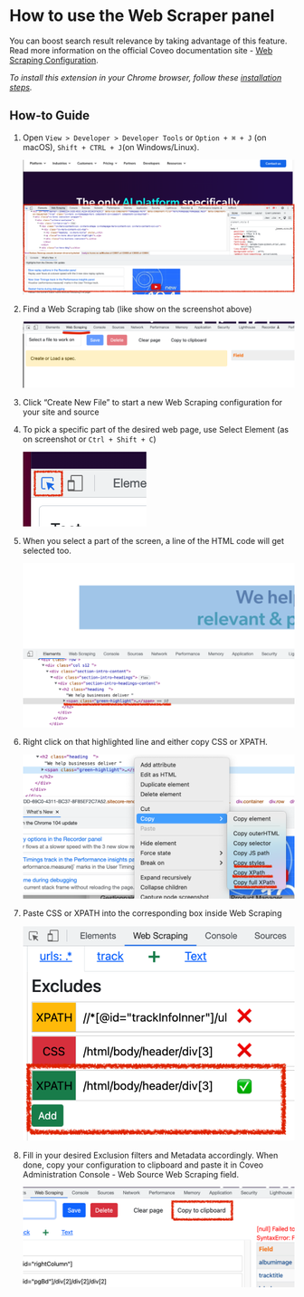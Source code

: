 # How to use the Web Scraper panel

You can boost search result relevance by taking advantage of this feature. Read more information on the official Coveo documentation site - [Web Scraping Configuration](https://docs.coveo.com/en/1874/index-content/web-scraping-configuration).

_To install this extension in your Chrome browser, follow these [installation steps](./install.md)._

## How-to Guide

1. Open `View > Developer > Developer Tools` or `Option + ⌘ + J` (on macOS), `Shift + CTRL + J`(on Windows/Linux).

   ![Developer Tools](./devtools.png)

1. Find a Web Scraping tab (like show on the screenshot above)

   ![Web Scraper panel](./panel.png)

1. Click “Create New File” to start a new Web Scraping configuration for your site and source
1. To pick a specific part of the desired web page, use Select Element (as on screenshot or `Ctrl + Shift + C`)

   ![findelement.png](./find_element.png)

1. When you select a part of the screen, a line of the HTML code will get selected too.

   ![Elements](./html_code_highlight.png)

1. Right click on that highlighted line and either copy CSS or XPATH.

   ![Copy paths from Elements](./copy_css_or_xpath.png)

1. Paste CSS or XPATH into the corresponding box inside Web Scraping

   ![Exclude rules](./excludes_rules.png)

1. Fill in your desired Exclusion filters and Metadata accordingly. When done, copy your configuration to clipboard and paste it in Coveo Administration Console - Web Source Web Scraping field.

   ![Copy to Clipboard](./copy_clipboard.png)
